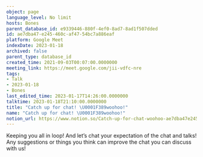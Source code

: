 ```yaml
---
object: page
language_level: No limit
hosts: Bones
parent_database_id: e9339446-880f-4ef0-8ad7-8ad1f507dded
id: ae7dba47-e245-460c-af47-54bc7a886eaf
platform: Google Meet
indexDate: 2023-01-18
archived: false
parent_type: database_id
created_time: 2021-09-03T00:07:00.0000000
meeting_link: https://meet.google.com/jii-vdfc-nre
tags:
- Talk
- 2023-01-18
- Bones
last_edited_time: 2023-01-17T14:26:00.0000000
talktime: 2023-01-18T21:10:00.0000000
title: "Catch up for chat! \U0001F389woohoo!"
name: "Catch up for chat! \U0001F389woohoo!"
notion_url: https://www.notion.so/Catch-up-for-chat-woohoo-ae7dba47e245460caf4754bc7a886eaf
---
```


Keeping you all in loop! And let’s chat your expectation of the chat and talks!
Any suggestions or things you think can improve the chat you can discuss with us!





